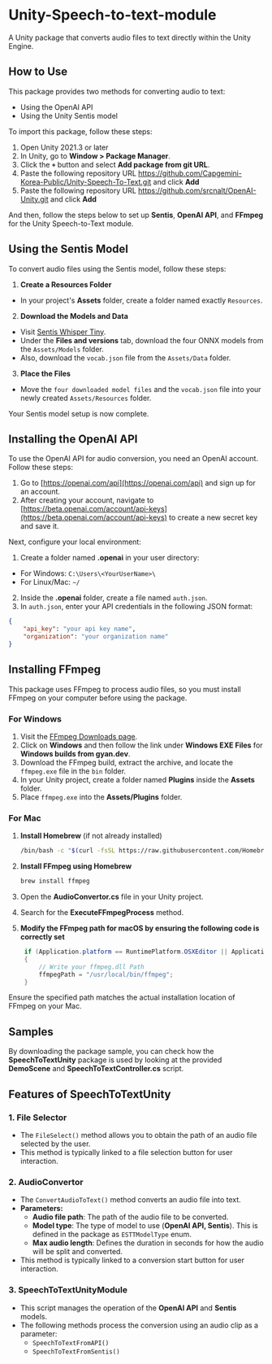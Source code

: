 # Unity-Speech-to-text-module

A Unity package that converts audio files to text directly within the Unity Engine.



## How to Use

This package provides two methods for converting audio to text:
- Using the OpenAI API
- Using the Unity Sentis model

To import this package, follow these steps:

1. Open Unity 2021.3 or later
2. In Unity, go to **Window > Package Manager**.
3. Click the **`+`** button and select **Add package from git URL**.
4. Paste the following repository URL https://github.com/Capgemini-Korea-Public/Unity-Speech-To-Text.git and click **Add**
5. Paste the following repository URL https://github.com/srcnalt/OpenAI-Unity.git and click **Add**


And then, follow the steps below to set up **Sentis**, **OpenAI API**, and **FFmpeg** for the Unity Speech-to-Text module.


## Using the Sentis Model

To convert audio files using the Sentis model, follow these steps:

1. **Create a Resources Folder**  
- In your project's **Assets** folder, create a folder named exactly `Resources`.

2. **Download the Models and Data**  
- Visit [Sentis Whisper Tiny](https://huggingface.co/unity/sentis-whisper-tiny).
- Under the **Files and versions** tab, download the four ONNX models from the `Assets/Models` folder.
- Also, download the `vocab.json` file from the `Assets/Data` folder.

3. **Place the Files**  
- Move the `four downloaded model files` and the `vocab.json` file into your newly created `Assets/Resources` folder.

Your Sentis model setup is now complete.



## Installing the OpenAI API

To use the OpenAI API for audio conversion, you need an OpenAI account. Follow these steps:

1. Go to [https://openai.com/api](https://openai.com/api) and sign up for an account.
2. After creating your account, navigate to [https://beta.openai.com/account/api-keys](https://beta.openai.com/account/api-keys) to create a new secret key and save it.

Next, configure your local environment:

1. Create a folder named **.openai** in your user directory:
- For Windows: `C:\Users\<YourUserName>\`
- For Linux/Mac: `~/`
2. Inside the **.openai** folder, create a file named `auth.json`.
3. In `auth.json`, enter your API credentials in the following JSON format:

```json
{
    "api_key": "your api key name",
    "organization": "your organization name"
}
```

## Installing FFmpeg

This package uses FFmpeg to process audio files, so you must install FFmpeg on your computer before using the package.

### For Windows

1. Visit the [FFmpeg Downloads page](https://ffmpeg.org/download.html).
2. Click on **Windows** and then follow the link under **Windows EXE Files** for **Windows builds from gyan.dev**.
3. Download the FFmpeg build, extract the archive, and locate the `ffmpeg.exe` file in the `bin` folder.
4. In your Unity project, create a folder named **Plugins** inside the **Assets** folder.
5. Place `ffmpeg.exe` into the **Assets/Plugins** folder.

### For Mac

1. **Install Homebrew** (if not already installed)

   ```bash
   /bin/bash -c "$(curl -fsSL https://raw.githubusercontent.com/Homebrew/install/HEAD/install.sh)"
    ```
2. **Install FFmpeg using Homebrew** 

   ```bash
   brew install ffmpeg
    ```

3. Open the **AudioConvertor.cs**  file in your Unity project.
4. Search for the **ExecuteFFmpegProcess** method.
3. **Modify the FFmpeg path for macOS by ensuring the following code is correctly set** 
   ```csharp
    if (Application.platform == RuntimePlatform.OSXEditor || Application.platform == RuntimePlatform.OSXPlayer)
    {
        // Write your ffmpeg.dll Path
        ffmpegPath = "/usr/local/bin/ffmpeg";
    }
    ```

Ensure the specified path matches the actual installation location of FFmpeg on your Mac.


## Samples 

By downloading the package sample, you can check how the **SpeechToTextUnity** package is used by looking at the provided **DemoScene** and **SpeechToTextController.cs** script.

## Features of SpeechToTextUnity

### 1. File Selector
- The `FileSelect()` method allows you to obtain the path of an audio file selected by the user.
- This method is typically linked to a file selection button for user interaction.

### 2. AudioConvertor
- The `ConvertAudioToText()` method converts an audio file into text.
- **Parameters:**
  - **Audio file path**: The path of the audio file to be converted.
  - **Model type**: The type of model to use (**OpenAI API, Sentis**). This is defined in the package as `ESTTModelType` enum.
  - **Max audio length**: Defines the duration in seconds for how the audio will be split and converted.
- This method is typically linked to a conversion start button for user interaction.

### 3. SpeechToTextUnityModule
- This script manages the operation of the **OpenAI API** and **Sentis** models.
- The following methods process the conversion using an audio clip as a parameter:
  - `SpeechToTextFromAPI()`
  - `SpeechToTextFromSentis()`

